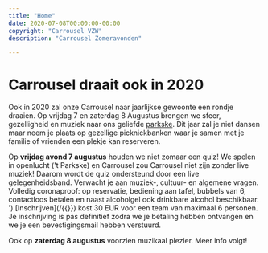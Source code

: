 ```yaml
---
title: "Home"
date: 2020-07-08T00:00:00-00:00
copyright: "Carrousel VZW"
description: "Carrousel Zomeravonden"

---
```


# Carrousel draait ook in 2020

Ook in 2020 zal onze Carrousel naar jaarlijkse gewoonte een rondje draaien.  Op vrijdag 7 en zaterdag 8 Augustus brengen we sfeer, gezelligheid en muziek naar ons geliefde [parkske](/locatie/). Dit jaar zal je niet dansen maar neem je plaats op gezellige picknickbanken waar je samen met je familie of vrienden een plekje kan reserveren.

Op **vrijdag avond 7 augustus** houden we niet zomaar een quiz! We spelen in openlucht ('t Parkske) en Carrousel zou Carrousel niet zijn zonder live muziek! Daarom wordt de quiz ondersteund door een live gelegenheidsband. Verwacht je aan muziek-, cultuur- en algemene vragen.
Volledig coronaproof: op reservatie, bediening aan tafel, bubbels van 6, contactloos betalen en naast alcoholgel ook drinkbare alcohol beschikbaar. ')
[Inschrijven](/{{<param inschrijving_quiz_url>}}) kost 30 EUR voor een team van maximaal 6 personen. Je inschrijving is pas definitief zodra we je betaling hebben ontvangen en we je een bevestigingsmail hebben verstuurd.

Ook op **zaterdag 8 augustus** voorzien muzikaal plezier. Meer info volgt!
